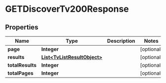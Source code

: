 

# GETDiscoverTv200Response


## Properties

| Name | Type | Description | Notes |
|------------ | ------------- | ------------- | -------------|
|**page** | **Integer** |  |  [optional] |
|**results** | [**List&lt;TvListResultObject&gt;**](TvListResultObject.md) |  |  [optional] |
|**totalResults** | **Integer** |  |  [optional] |
|**totalPages** | **Integer** |  |  [optional] |



